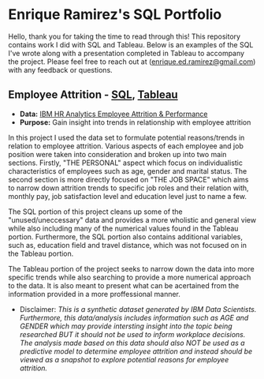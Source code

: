 # Enrique Ramirez's SQL Portfolio

Hello, thank you for taking the time to read through this! This repository contains work I did with SQL and Tableau. Below is an examples of the SQL I've wrote along with a presentation completed in Tableau to accompany the project. Please feel free to reach out at (enrique.ed.ramirez@gmail.com) with any feedback or questions.

## Employee Attrition - **[SQL](https://github.com/EnriqueEdRamirez/SQL-Project/blob/main/Employee_Attrition.sql)**, **[Tableau](https://public.tableau.com/views/Employee_Attrition_17381014505230/Introduction_1?:language=en-US&:sid=&:redirect=auth&:display_count=n&:origin=viz_share_link)**
- **Data:** [IBM HR Analytics Employee Attrition & Performance](https://www.kaggle.com/datasets/pavansubhasht/ibm-hr-analytics-attrition-dataset)
- **Purpose:** Gain insight into trends in relationship with employee attrition

In this project I used the data set to formulate potential reasons/trends in relation to employee attrition. Various aspects of each employee and job position were taken into consideration and broken up into two main sections. Firstly, "THE PERSONAL" aspect which focus on individualistic characteristics of employees such as age, gender and marital status. The second section is more directly focused on "THE JOB SPACE" which aims to narrow down attrition trends to specific job roles and their relation with, monthly pay, job satisfaction level and education level just to name a few.

The SQL portion of this project cleans up some of the "unused/uneccessary" data and provides a more wholistic and general view while also including many of the numerical values found in the Tableau portion. Furthermore, the SQL portion also contains additional variables, such as, education field and travel distance, which was not focused on in the Tableau portion.

The Tableau portion of the project seeks to narrow down the data into more specific trends while also searching to provide a more numerical approach to the data. It is also meant to present what can be acertained from the information provided in a more proffessional manner.
  
* Disclaimer: *This is a synthetic dataset generated by IBM Data Scientists. Furthermore, this data/analysis includes information such as AGE and GENDER which may provide intersting insight into the topic being researched BUT it should not be used to inform workplace decisions. The analysis made based on this data should also NOT be used as a predictive model to determine employee attrition and instead should be viewed as a snapshot to explore potential reasons for employee attrition.*

